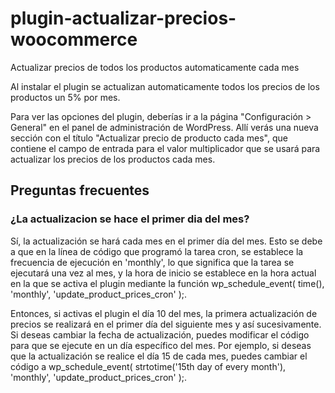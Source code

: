# plugin-actualizar-precios-woocommerce
Actualizar precios de todos los productos automaticamente cada mes

Al instalar el plugin se actualizan automaticamente todos los precios de los productos un 5% por mes.

Para ver las opciones del plugin, deberías ir a la página "Configuración > General" en el panel de administración de WordPress. Allí verás una nueva sección con el título "Actualizar precio de producto cada mes", que contiene el campo de entrada para el valor multiplicador que se usará para actualizar los precios de los productos cada mes.

## Preguntas frecuentes

### ¿La actualizacion se hace el primer dia del mes?
Sí, la actualización se hará cada mes en el primer día del mes. Esto se debe a que en la línea de código que programó la tarea cron, se establece la frecuencia de ejecución en 'monthly', lo que significa que la tarea se ejecutará una vez al mes, y la hora de inicio se establece en la hora actual en la que se activa el plugin mediante la función wp_schedule_event( time(), 'monthly', 'update_product_prices_cron' );.

Entonces, si activas el plugin el día 10 del mes, la primera actualización de precios se realizará en el primer día del siguiente mes y así sucesivamente. Si deseas cambiar la fecha de actualización, puedes modificar el código para que se ejecute en un día específico del mes. Por ejemplo, si deseas que la actualización se realice el día 15 de cada mes, puedes cambiar el código a wp_schedule_event( strtotime('15th day of every month'), 'monthly', 'update_product_prices_cron' );.
